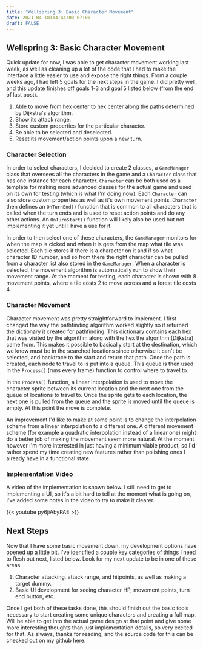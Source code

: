 ```yaml
---
title: "Wellspring 3: Basic Character Movement"
date: 2021-04-18T14:44:03-07:00
draft: FALSE
---
```


## Wellspring 3: Basic Character Movement

Quick update for now, I was able to get character movement working last week, as well as cleaning up a lot of the code that I had to make the interface a little easier to use and expose the right things. 
From a couple weeks ago, I had left 5 goals for the next steps in the game. 
I did pretty well, and this update finishes off goals 1-3 and goal 5 listed below (from the end of last post). 

1. Able to move from hex center to hex center along the paths determined by Dijkstra's algorithm. 
2. Show its attack range. 
3. Store custom properties for the particular character.
4. Be able to be selected and deselected.
5. Reset its movement/action points upon a new turn.

### Character Selection 

In order to select characters, I decided to create 2 classes, a `GameManager` class that oversees all the characters in the game and a `Character` class that has one instance for each character. 
`Character` can be both used as a template for making more advanced classes for the actual game and used on its own for testing (which is what I'm doing now).
Each `Character` can also store custom properties as well as it's own movement points.
`Character` then defines an `OnTurnEnd()` function that is common to all characters that is called when the turn ends and is used to reset action points and do any other actions. 
An `OnTurnStart()` function will likely also be used but not implementing it yet until I have a use for it. 

In order to then select one of these characters, the `GameManager` monitors for when the map is clcked and when it is gets from the map what tile was selected.
Each tile stores if there is a character on it and if so what character ID number, and so from there the right character can be pulled from a character list also stored in the `GameManager`. 
When a character is selected, the movement algorithm is automatically run to show their movement range.
At the moment for testing, each character is shown with 8 movement points, where a tile costs 2 to move across and a forest tile costs 4. 

### Character Movement

Character movement was pretty straightforward to implement. 
I first changed the way the pathfinding algorithm worked slightly so it returned the dictionary it created for pathfinding. 
This dictionary contains each hex that was visited by the algorithm along with the hex the algorithm (Dijkstra) came from. 
This makes it possible to basically start at the destination, which we know must be in the searched locations since otherwise it can't be selected, and backtrace to the start and return that path. 
Once the path is created, each node to travel to is put into a queue. 
This queue is then used in the `Process()` (runs every frame) function to control where to travel to. 

In the `Process()` function, a linear interpolation is used to move the character sprite between its current location and the next one from the queue of locations to travel to. 
Once the sprite gets to each location, the next one is pulled from the queue and the sprite is moved until the queue is empty.
At this point the move is complete. 

An improvement I'd like to make at some point is to change the interpolation scheme from a linear interpolation to a different one. 
A different movement scheme (for example a quadratic interpolation instead of a linear one) might do a better job of making the movement seem more natural. 
At the moment however I'm more interested in just having a minimum viable product, so I'd rather spend my time creating new features rather than polishing ones I already have in a functional state. 

### Implementation Video 

A video of the implementation is shown below. 
I still need to get to implementing a UI, so it's a bit hard to tell at the moment what is going on, I've added some notes in the video to try to make it clearer. 

{{< youtube py6jiAbyPAE >}}

## Next Steps

Now that I have some basic movement down, my development options have opened up a little bit. 
I've identified a couple key categories of things I need to flesh out next, listed below. 
Look for my next update to be in one of these areas.

1. Character attacking, attack range, and hitpoints, as well as making a target dummy. 
2. Basic UI development for seeing character HP, movement points, turn end button, etc. 

Once I get both of these tasks done, this should finish out the basic tools necessary to start creating some unique characters and creating a full map. 
Will be able to get into the actual game design at that point and give some more interesting thoughts than just implementation details, so very excited for that. 
As always, thanks for reading, and the source code for this can be checked out on my github [here](https://github.com/samjudd/wellspring3). 